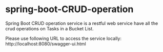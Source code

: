 # spring-boot-CRUD-operation
Spring Boot CRUD operation service is a restful web service have all the crud operations on Tasks in a Bucket List.

Please use following URL to access the service locally:
http://localhost:8080/swagger-ui.html